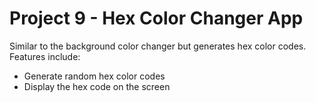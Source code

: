 # Project 9 - Hex Color Changer App

Similar to the background color changer but generates hex color codes. Features include:

- Generate random hex color codes
- Display the hex code on the screen
